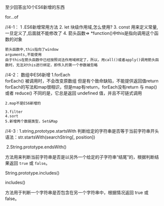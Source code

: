 至少回答出10个ES6新增的东西

for...of

//4-1：
1 .ES6新增常用方法
2. let 块级作用域,怎么使用?
3. const   用来定义常量,一旦定义了,后面就不能修改了
4. 箭头函数=> *function()中this是指向调用这个函数的对象

    箭头函数中,this指向了window
    arguments,不能使用
    由于this在箭头函数中已经按照词法作用域绑定了，所以，用call()或者apply()调用箭头函数时，无法对this进行绑定，即传入的第一个参数被忽略

//4-2：
数组中ES6新增
    1.forEach   
	forEach() 被调用时，不会改变原数组
	但是有个致命缺陷，不能提供返回值return
	forEach的写法和map很相识，但是map有return，forEach没有return
	与 map() 或者 reduce() 不同的是，它总是返回 undefined 值，并且不可链式调用

    2.map不是ES6新增的   
    
    3.filter   
    4.sort
    5.新增两个数据类型，Set&Map

//4-3 :
	1.string,prototype.startsWith
	    判断给定的字符串是否等于当前字符串开头
	    语法：str.startsWith(searchString[, position])

​	2.String.prototype.endsWith()

方法用来判断当前字符串是否是以另外一个给定的子字符串“结尾”的，根据判断结果返回 `true` 或 `false`。



String.prototype.includes()

includes()

方法用于判断一个字符串是否包含在另一个字符串中，根据情况返回 true 或 false。